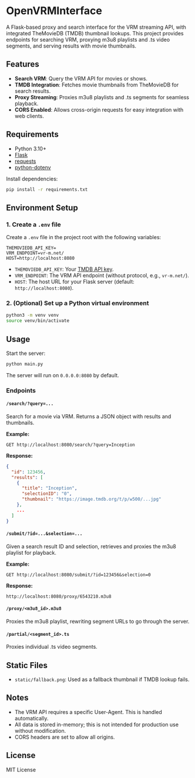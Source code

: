# OpenVRMInterface

A Flask-based proxy and search interface for the VRM streaming API, with integrated TheMovieDB (TMDB) thumbnail lookups. This project provides endpoints for searching VRM, proxying m3u8 playlists and .ts video segments, and serving results with movie thumbnails.

## Features

- **Search VRM**: Query the VRM API for movies or shows.
- **TMDB Integration**: Fetches movie thumbnails from TheMovieDB for search results.
- **Proxy Streaming**: Proxies m3u8 playlists and .ts segments for seamless playback.
- **CORS Enabled**: Allows cross-origin requests for easy integration with web clients.

## Requirements

- Python 3.10+
- [Flask](https://flask.palletsprojects.com/)
- [requests](https://pypi.org/project/requests/)
- [python-dotenv](https://pypi.org/project/python-dotenv/)

Install dependencies:

```bash
pip install -r requirements.txt
```

## Environment Setup

### 1. Create a `.env` file

Create a `.env` file in the project root with the following variables:

```env
THEMOVIEDB_API_KEY=
VRM_ENDPOINT=vr-m.net/
HOST=http://localhost:8080
```

- `THEMOVIEDB_API_KEY`: Your [TMDB API key](https://www.themoviedb.org/documentation/api).
- `VRM_ENDPOINT`: The VRM API endpoint (without protocol, e.g., `vr-m.net/`).
- `HOST`: The host URL for your Flask server (default: `http://localhost:8080`).

### 2. (Optional) Set up a Python virtual environment

```bash
python3 -m venv venv
source venv/bin/activate
```

## Usage

Start the server:

```bash
python main.py
```

The server will run on `0.0.0.0:8080` by default.

### Endpoints

#### `/search/?query=...`

Search for a movie via VRM. Returns a JSON object with results and thumbnails.

**Example:**

```http
GET http://localhost:8080/search/?query=Inception
```

**Response:**

```json
{
  "id": 123456,
  "results": [
    {
      "title": "Inception",
      "selectionID": "0",
      "thumbnail": "https://image.tmdb.org/t/p/w500/...jpg"
    },
    ...
  ]
}
```

#### `/submit/?id=...&selection=...`

Given a search result ID and selection, retrieves and proxies the m3u8 playlist for playback.

**Example:**

```http
GET http://localhost:8080/submit/?id=123456&selection=0
```

**Response:**

```text
http://localhost:8080/proxy/6543210.m3u8
```

#### `/proxy/<m3u8_id>.m3u8`

Proxies the m3u8 playlist, rewriting segment URLs to go through the server.

#### `/partial/<segment_id>.ts`

Proxies individual .ts video segments.

## Static Files

- `static/fallback.png`: Used as a fallback thumbnail if TMDB lookup fails.

## Notes

- The VRM API requires a specific User-Agent. This is handled automatically.
- All data is stored in-memory; this is not intended for production use without modification.
- CORS headers are set to allow all origins.

## License

MIT License
